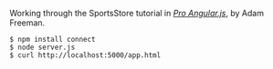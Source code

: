 Working through the SportsStore tutorial in [_Pro Angular.js_](http://www.apress.com/9781430264484), by Adam Freeman.

    $ npm install connect
    $ node server.js
    $ curl http://localhost:5000/app.html

